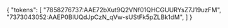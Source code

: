 {
  "tokens": [
   "7858276737:AAE72bXut9Q2VNf01QHCGUURYsZ7J19uzFM",
   "7373043052:AAEP0BIUQdJpCzN_qVw-sUStFk5pZLBk1dM",
  ]
}
